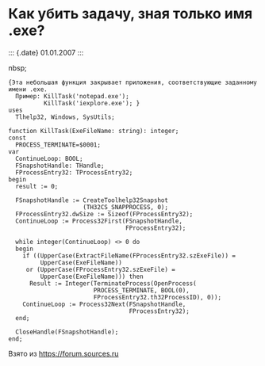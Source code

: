 Как убить задачу, зная только имя .exe?
=======================================

::: {.date}
01.01.2007
:::

nbsp;

    {Эта небольшая функция закрывает приложения, соответствующие заданному имени .exe. 
      Пример: KillTask('notepad.exe'); 
              KillTask('iexplore.exe'); } 
    uses 
      Tlhelp32, Windows, SysUtils; 
     
    function KillTask(ExeFileName: string): integer; 
    const 
      PROCESS_TERMINATE=$0001; 
    var 
      ContinueLoop: BOOL; 
      FSnapshotHandle: THandle; 
      FProcessEntry32: TProcessEntry32; 
    begin 
      result := 0; 
     
      FSnapshotHandle := CreateToolhelp32Snapshot 
                         (TH32CS_SNAPPROCESS, 0); 
      FProcessEntry32.dwSize := Sizeof(FProcessEntry32); 
      ContinueLoop := Process32First(FSnapshotHandle, 
                                     FProcessEntry32); 
     
      while integer(ContinueLoop) <> 0 do 
      begin 
        if ((UpperCase(ExtractFileName(FProcessEntry32.szExeFile)) = 
             UpperCase(ExeFileName)) 
         or (UpperCase(FProcessEntry32.szExeFile) = 
             UpperCase(ExeFileName))) then 
          Result := Integer(TerminateProcess(OpenProcess( 
                            PROCESS_TERMINATE, BOOL(0), 
                            FProcessEntry32.th32ProcessID), 0)); 
        ContinueLoop := Process32Next(FSnapshotHandle, 
                                      FProcessEntry32); 
      end; 
     
      CloseHandle(FSnapshotHandle); 
    end;

Взято из <https://forum.sources.ru>
